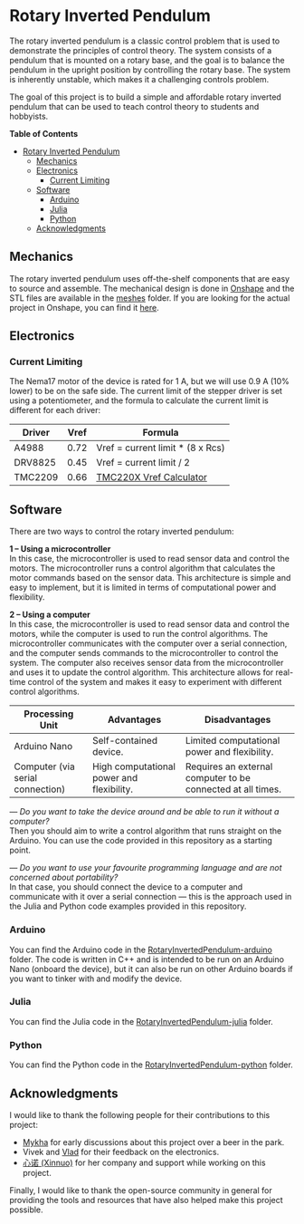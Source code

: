 # Rotary Inverted Pendulum

The rotary inverted pendulum is a classic control problem that is used to demonstrate the principles of control theory. The system consists of a pendulum that is mounted on a rotary base, and the goal is to balance the pendulum in the upright position by controlling the rotary base. The system is inherently unstable, which makes it a challenging controls problem.

The goal of this project is to build a simple and affordable rotary inverted pendulum that can be used to teach control theory to students and hobbyists.

**Table of Contents**
- [Rotary Inverted Pendulum](#rotary-inverted-pendulum)
  - [Mechanics](#mechanics)
  - [Electronics](#electronics)
    - [Current Limiting](#current-limiting)
  - [Software](#software)
    - [Arduino](#arduino)
    - [Julia](#julia)
    - [Python](#python)
  - [Acknowledgments](#acknowledgments)

## Mechanics

The rotary inverted pendulum uses off-the-shelf components that are easy to source and assemble. The mechanical design is done in [Onshape](https://www.onshape.com/en/) and the STL files are available in the [meshes](meshes) folder. If you are looking for the actual project in Onshape, you can find it [here](https://cad.onshape.com/documents/fa8afe5031ca70c78442e408/w/5519455d45464bacd4cf9b1d/e/79273ac76c3305af463951de).

## Electronics

### Current Limiting

The Nema17 motor of the device is rated for 1 A, but we will use 0.9 A (10% lower) to be on the safe side. The current limit of the stepper driver is set using a potentiometer, and the formula to calculate the current limit is different for each driver:

| Driver  | Vref | Formula                                                                     |
| ------- | ---- | --------------------------------------------------------------------------- |
| A4988   | 0.72 | Vref = current limit * (8 x Rcs)                                            |
| DRV8825 | 0.45 | Vref = current limit / 2                                                    |
| TMC2209 | 0.66 | [TMC220X Vref Calculator](https://printpractical.github.io/VrefCalculator/) |

## Software

There are two ways to control the rotary inverted pendulum:

**1 – Using a microcontroller**  
In this case, the microcontroller is used to read sensor data and control the motors. The microcontroller runs a control algorithm that calculates the motor commands based on the sensor data. This architecture is simple and easy to implement, but it is limited in terms of computational power and flexibility.

**2 – Using a computer**  
In this case, the microcontroller is used to read sensor data and control the motors, while the computer is used to run the control algorithms. The microcontroller communicates with the computer over a serial connection, and the computer sends commands to the microcontroller to control the system. The computer also receives sensor data from the microcontroller and uses it to update the control algorithm. This architecture allows for real-time control of the system and makes it easy to experiment with different control algorithms.

| Processing Unit                  | Advantages                                | Disadvantages                                               |
| -------------------------------- | ----------------------------------------- | ----------------------------------------------------------- |
| Arduino Nano                     | Self-contained device.                    | Limited computational power and flexibility.                |
| Computer (via serial connection) | High computational power and flexibility. | Requires an external computer to be connected at all times. |

*— Do you want to take the device around and be able to run it without a computer?*  
Then you should aim to write a control algorithm that runs straight on the Arduino. You can use the code provided in this repository as a starting point.

*— Do you want to use your favourite programming language and are not concerned about portability?*  
In that case, you should connect the device to a computer and communicate with it over a serial connection — this is the approach used in the Julia and Python code examples provided in this repository.

### Arduino

You can find the Arduino code in the [RotaryInvertedPendulum-arduino](RotaryInvertedPendulum-arduino) folder. The code is written in C++ and is intended to be run on an Arduino Nano (onboard the device), but it can also be run on other Arduino boards if you want to tinker with and modify the device.

### Julia

You can find the Julia code in the [RotaryInvertedPendulum-julia](RotaryInvertedPendulum-julia) folder.

### Python

You can find the Python code in the [RotaryInvertedPendulum-python](RotaryInvertedPendulum-python) folder.

## Acknowledgments

I would like to thank the following people for their contributions to this project:
- [Mykha](https://github.com/Mika412) for early discussions about this project over a beer in the park.
- Vivek and [Vlad](https://github.com/VladimirIvan) for their feedback on the electronics.
- [心诺 (Xinnuo)](https://github.com/XinnuoXu) for her company and support while working on this project.
 
Finally, I would like to thank the open-source community in general for providing the tools and resources that have also helped make this project possible.
